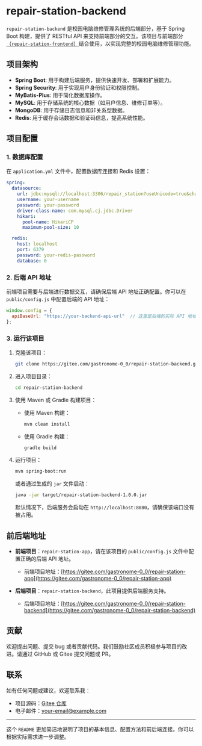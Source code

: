 # repair-station-backend

`repair-station-backend` 是校园电脑维修管理系统的后端部分，基于 Spring Boot 构建，提供了 RESTful API 来支持前端部分的交互。该项目与前端部分[（`repair-station-frontend`）](https://gitee.com/gastronome-0_0/repair-station-frontend)结合使用，以实现完整的校园电脑维修管理功能。

## 项目架构

- **Spring Boot**: 用于构建后端服务，提供快速开发、部署和扩展能力。
- **Spring Security**: 用于实现用户身份验证和权限控制。
- **MyBatis-Plus**: 用于简化数据库操作。
- **MySQL**: 用于存储系统的核心数据（如用户信息、维修订单等）。
- **MongoDB**: 用于存储日志信息和非关系型数据。
- **Redis**: 用于缓存会话数据和验证码信息，提高系统性能。

## 项目配置

### 1. 数据库配置

在 `application.yml` 文件中，配置数据库连接和 Redis 设置：

```yaml
spring:
  datasource:
    url: jdbc:mysql://localhost:3306/repair_station?useUnicode=true&characterEncoding=utf8
    username: your-username
    password: your-password
    driver-class-name: com.mysql.cj.jdbc.Driver
    hikari:
      pool-name: HikariCP
      maximum-pool-size: 10

  redis:
    host: localhost
    port: 6379
    password: your-redis-password
    database: 0
```

### 2. 后端 API 地址

前端项目需要与后端进行数据交互，请确保后端 API 地址正确配置。你可以在 `public/config.js` 中配置后端的 API 地址：

```js
window.config = {
  apiBaseUrl: "https://your-backend-api-url"  // 这里是后端的实际 API 地址
};
```

### 3. 运行该项目

1. 克隆该项目：

   ```sh
   git clone https://gitee.com/gastronome-0_0/repair-station-backend.git
   ```

2. 进入项目目录：

   ```sh
   cd repair-station-backend
   ```

3. 使用 Maven 或 Gradle 构建项目：

   - 使用 Maven 构建：

     ```sh
     mvn clean install
     ```

   - 使用 Gradle 构建：

     ```sh
     gradle build
     ```

4. 运行项目：

   ```sh
   mvn spring-boot:run
   ```

   或者通过生成的 `jar` 文件启动：

   ```sh
   java -jar target/repair-station-backend-1.0.0.jar
   ```

   默认情况下，后端服务会启动在 `http://localhost:8080`，请确保该端口没有被占用。

## 前后端地址

- **前端项目**：`repair-station-app`，请在该项目的 `public/config.js` 文件中配置正确的后端 API 地址。
  - 前端项目地址：[https://gitee.com/gastronome-0_0/repair-station-app](https://gitee.com/gastronome-0_0/repair-station-app)

- **后端项目**：`repair-station-backend`，此项目提供后端服务支持。
  - 后端项目地址：[https://gitee.com/gastronome-0_0/repair-station-backend](https://gitee.com/gastronome-0_0/repair-station-backend)

## 贡献

欢迎提出问题、提交 bug 或者贡献代码。我们鼓励社区成员积极参与项目的改进。请通过 GitHub 或 Gitee 提交问题或 PR。

## 联系

如有任何问题或建议，欢迎联系我：

- 项目源码：[Gitee 仓库](https://gitee.com/gastronome-0_0/repair-station-backend)
- 电子邮件：[your-email@example.com](mailto:your-email@example.com)

---

这个 `README` 更加简洁地说明了项目的基本信息、配置方法和前后端连接。你可以根据实际需求进一步调整。